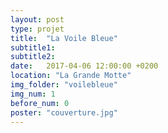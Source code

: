 ```yaml
---
layout: post
type: projet
title:  "La Voile Bleue"
subtitle1:
subtitle2:
date:   2017-04-06 12:00:00 +0200
location: "La Grande Motte"
img_folder: "voilebleue"
img_num: 1
before_num: 0
poster: "couverture.jpg"
---
```

